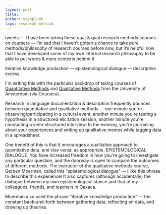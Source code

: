 ```yaml
---
layout: post
title: 
author: mayhplumb
tags: research-methods 
---
```


tweets — I have been taking these quat & qual research methods courses on coursera — I’m sad that I haven’t gotten a chance to take pure methods/philosophy of research courses before now, but it’s helpful now that I have developed some of my own internal research philosophy to be able to put words & more contexts behind it

iterative knowledge production — epistemological dialogue — descriptive excess


I'm writing this with the particular backdrop of taking courses of <a target="_blank" href="https://www.coursera.org/learn/quantitative-methods/">Quantitative Methods</a> and <a target="_blank" href="https://www.coursera.org/learn/qualitative-methods/">Qualitative Methods</a> from the University of Amsterdam (via Coursera).


Research in language documentation &amp; description frequently bounces between quantitative and qualitative methods — one minute you're observing/participating in a cultural event, another minute you're testing a hypothesis in a structured elicitation session, another minute you're conducting a semi-structured interview. In the evening, you're journaling about your experiences and writing up qualitative memos while tagging data in a spreadsheet.

<!--excerpt-->

One benefit of this is that it encourages a qualitative approach to quantitative data, and vise versa, as appropriate. EPISTEMOLOGICAL DIALOGUE. You have increased freedom in how you're going to investigate any particular question, and the doorway is open to compare the outcomes of different methods. The instructor of the qualitative methods course, Gerben Moerman, called this "epistemological dialogue" — I like this phrase to describe this experience! It also captures (although accidentally) the dialogue between my own epistemological stance and that of my colleagues, friends, and teachers in Oaxaca.

Moerman also used the phrase "iterative knowledge production" — the constant back-and-forth between gathering data, reflecting on data, and drawing up theories.

